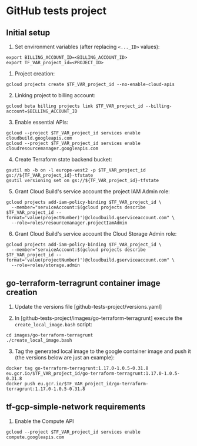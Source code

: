 GitHub tests project
====================

Initial setup
-------------

1. Set environment variables (after replacing `<..._ID>` values):

```shell script
export BILLING_ACCOUNT_ID=<BILLING_ACCOUNT_ID>
export TF_VAR_project_id=<PROJECT_ID>
```

1. Project creation:

```shell script
gcloud projects create $TF_VAR_project_id --no-enable-cloud-apis
```

2. Linking project to billing account:

```shell script
gcloud beta billing projects link $TF_VAR_project_id --billing-account=$BILLING_ACCOUNT_ID
```

3. Enable essential APIs:

```shell script
gcloud --project $TF_VAR_project_id services enable cloudbuild.googleapis.com
gcloud --project $TF_VAR_project_id services enable cloudresourcemanager.googleapis.com
```

4. Create Terraform state backend bucket:

```shell script
gsutil mb -b on -l europe-west2 -p $TF_VAR_project_id gs://${TF_VAR_project_id}-tfstate
gsutil versioning set on gs://${TF_VAR_project_id}-tfstate
```

5. Grant Cloud Build's service account the project IAM Admin role:

```shell script
gcloud projects add-iam-policy-binding $TF_VAR_project_id \
  --member="serviceAccount:$(gcloud projects describe $TF_VAR_project_id --format='value(projectNumber)')@cloudbuild.gserviceaccount.com" \
  --role=roles/resourcemanager.projectIamAdmin
```

6. Grant Cloud Build's service account the Cloud Storage Admin role:

```shell script
gcloud projects add-iam-policy-binding $TF_VAR_project_id \
  --member="serviceAccount:$(gcloud projects describe $TF_VAR_project_id --format='value(projectNumber)')@cloudbuild.gserviceaccount.com" \
  --role=roles/storage.admin
```

go-terraform-terragrunt container image creation
------------------------------------------------

1. Update the versions file [github-tests-project/versions.yaml]

2. In [github-tests-project/images/go-terraform-terragrunt] execute the `create_local_image.bash` script:

```
cd images/go-terraform-terragrunt
./create_local_image.bash
```

3. Tag the generated local image to the google container image and push it (the versions below are just an example):

```
docker tag go-terraform-terragrunt:1.17.0-1.0.5-0.31.8 eu.gcr.io/$TF_VAR_project_id/go-terraform-terragrunt:1.17.0-1.0.5-0.31.8
docker push eu.gcr.io/$TF_VAR_project_id/go-terraform-terragrunt:1.17.0-1.0.5-0.31.8
```

tf-gcp-simple-network requirements
----------------------------------

1. Enable the Compute API
```
gcloud --project $TF_VAR_project_id services enable compute.googleapis.com
```

